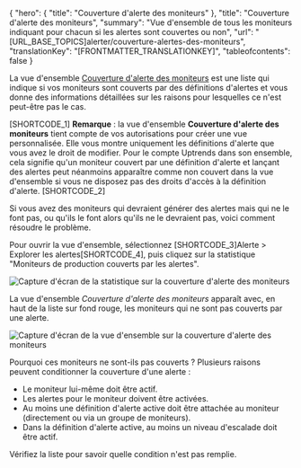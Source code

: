 {
  "hero": {
    "title": "Couverture d'alerte des moniteurs"
  },
  "title": "Couverture d'alerte des moniteurs",
  "summary": "Vue d'ensemble de tous les moniteurs indiquant pour chacun si les alertes sont couvertes ou non",
  "url": "[URL_BASE_TOPICS]alerter/couverture-alertes-des-moniteurs",
  "translationKey": "[FRONTMATTER_TRANSLATIONKEY]",
  "tableofcontents": false
}

La vue d'ensemble [Couverture d'alerte des moniteurs]([LINK_URL_1]) est une liste qui indique si vos moniteurs sont couverts par des définitions d'alertes et vous donne des informations détaillées sur les raisons pour lesquelles ce n'est peut-être pas le cas.

[SHORTCODE_1] **Remarque** : la vue d'ensemble **Couverture d'alerte des moniteurs** tient compte de vos autorisations pour créer une vue personnalisée. Elle vous montre uniquement les définitions d'alerte que vous avez le droit de modifier. Pour le compte Uptrends dans son ensemble, cela signifie qu'un moniteur couvert par une définition d'alerte et lançant des alertes peut néanmoins apparaître comme non couvert dans la vue d'ensemble si vous ne disposez pas des droits d'accès à la définition d'alerte. [SHORTCODE_2]

Si vous avez des moniteurs qui devraient générer des alertes mais qui ne le font pas, ou qu'ils le font alors qu'ils ne le devraient pas, voici comment résoudre le problème.

Pour ouvrir la vue d'ensemble, sélectionnez [SHORTCODE_3]Alerte > Explorer les alertes[SHORTCODE_4], puis cliquez sur la statistique "Moniteurs de production couverts par les alertes".

![Capture d'écran de la statistique sur la couverture d'alerte des moniteurs ]([LINK_URL_2])

La vue d'ensemble *Couverture d'alerte des moniteurs* apparaît avec, en haut de la liste sur fond rouge, les moniteurs qui ne sont pas couverts par une alerte.

![Capture d'écran de la vue d'ensemble sur la couverture d'alerte des moniteurs ]([LINK_URL_3])

Pourquoi ces moniteurs ne sont-ils pas couverts ?
Plusieurs raisons peuvent conditionner la couverture d'une alerte :

- Le moniteur lui-même doit être actif.
- Les alertes pour le moniteur doivent être activées.
- Au moins une définition d'alerte active doit être attachée au moniteur (directement ou via un groupe de moniteurs).
- Dans la définition d'alerte active, au moins un niveau d'escalade doit être actif.

Vérifiez la liste pour savoir quelle condition n'est pas remplie.
